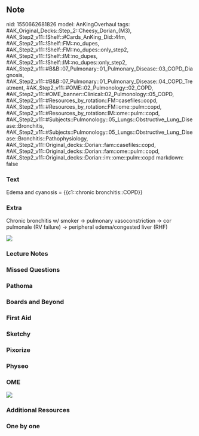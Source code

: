 ## Note
nid: 1550662681826
model: AnKingOverhaul
tags: #AK_Original_Decks::Step_2::Cheesy_Dorian_(M3), #AK_Step2_v11::!Shelf::#Cards_AnKing_Did::4fm, #AK_Step2_v11::!Shelf::FM::no_dupes, #AK_Step2_v11::!Shelf::FM::no_dupes::only_step2, #AK_Step2_v11::!Shelf::IM::no_dupes, #AK_Step2_v11::!Shelf::IM::no_dupes::only_step2, #AK_Step2_v11::#B&B::07_Pulmonary::01_Pulmonary_Disease::03_COPD_Diagnosis, #AK_Step2_v11::#B&B::07_Pulmonary::01_Pulmonary_Disease::04_COPD_Treatment, #AK_Step2_v11::#OME::02_Pulmonology::02_COPD, #AK_Step2_v11::#OME_banner::Clinical::02_Pulmonology::05_COPD, #AK_Step2_v11::#Resources_by_rotation::FM::casefiles::copd, #AK_Step2_v11::#Resources_by_rotation::FM::ome::pulm::copd, #AK_Step2_v11::#Resources_by_rotation::IM::ome::pulm::copd, #AK_Step2_v11::#Subjects::Pulmonology::05_Lungs::Obstructive_Lung_Disease::Bronchitis, #AK_Step2_v11::#Subjects::Pulmonology::05_Lungs::Obstructive_Lung_Disease::Bronchitis::Pathophysiology, #AK_Step2_v11::Original_decks::Dorian::fam::casefiles::copd, #AK_Step2_v11::Original_decks::Dorian::fam::ome::pulm::copd, #AK_Step2_v11::Original_decks::Dorian::im::ome::pulm::copd
markdown: false

### Text
Edema and cyanosis = {{c1::chronic bronchitis::COPD}}

### Extra
Chronic bronchitis w/ smoker → pulmonary vasoconstriction → cor
pulmonale (RV failure) → peripheral edema/congested liver (RHF)
<div><img src="paste-2392524417138689.jpg"></div>

### Lecture Notes


### Missed Questions


### Pathoma


### Boards and Beyond


### First Aid


### Sketchy


### Pixorize


### Physeo


### OME
<div class="ome-widget">
  <a href=
  "https://onlinemeded.org/spa/pulmonology/copd/acquire?ref=anki"><img src="_OME_AnkiFlashcards_Lesson_3.png"></a>
</div>

### Additional Resources


### One by one

